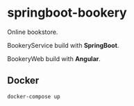 # springboot-bookery
Online bookstore. 

BookeryService build with **SpringBoot**. 

BookeryWeb build with **Angular**.

## Docker

```console
docker-compose up
```
